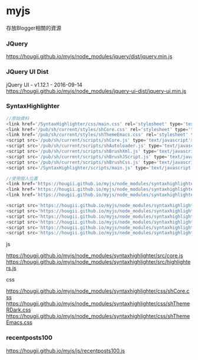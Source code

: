 # myjs
存放Blogger相關的資源

### JQuery
https://hougii.github.io/myjs/node_modules/jquery/dist/jquery.min.js

### JQuery UI Dist
jQuery UI - v1.12.1 - 2016-09-14
https://hougii.github.io/myjs/node_modules/jquery-ui-dist/jquery-ui.min.js

### SyntaxHighlighter
```js
//原始資料
<link href='/SyntaxHighlighter/css/main.css' rel='stylesheet' type='text/css'>
<link href='/pub/sh/current/styles/shCore.css' rel='stylesheet' type='text/css'>
<link href='/pub/sh/current/styles/shThemeEmacs.css' rel='stylesheet' type='text/css'>
<script src='/pub/sh/current/scripts/shCore.js' type='text/javascript'></script>
<script src='/pub/sh/current/scripts/shAutoloader.js' type='text/javascript'></script>
<script src='/pub/sh/current/scripts/shBrushXml.js' type='text/javascript'></script>
<script src='/pub/sh/current/scripts/shBrushJScript.js' type='text/javascript'></script>
<script src='/pub/sh/current/scripts/shBrushCss.js' type='text/javascript'></script>
<script src='/SyntaxHighlighter/scripts/main.js' type='text/javascript'></script>
```
```js
//使用個人位置
<link href='https://hougii.github.io/myjs/node_modules/syntaxhighlighter/css/main.css' rel='stylesheet' type='text/css'/>
<link href='https://hougii.github.io/myjs/node_modules/syntaxhighlighter/css/shCore.css' rel='stylesheet' type='text/css'/>
<link href='https://hougii.github.io/myjs/node_modules/syntaxhighlighter/css/shThemeEmacs.css' rel='stylesheet' type='text/css'/>

<script src='https://hougii.github.io/myjs/node_modules/syntaxhighlighter/js/shCore.js' type='text/javascript'></script>
<script src='https://hougii.github.io/myjs/node_modules/syntaxhighlighter/js/shAutoloader.js' type='text/javascript'></script>
<script src='https://hougii.github.io/myjs/node_modules/syntaxhighlighter/js/shBrushXml.js' type='text/javascript'></script>
<script src='https://hougii.github.io/myjs/node_modules/syntaxhighlighter/js/shBrushJScript.js' type='text/javascript'></script>
<script src='https://hougii.github.io/myjs/node_modules/syntaxhighlighter/js/shBrushCss.js' type='text/javascript'></script>
<script src='https://hougii.github.io/myjs/node_modules/syntaxhighlighter/js/main.js' type='text/javascript'></script>
```
js

https://hougii.github.io/myjs/node_modules/syntaxhighlighter/src/core.js
https://hougii.github.io/myjs/node_modules/syntaxhighlighter/src/highlighters.js

css

https://hougii.github.io/myjs/node_modules/syntaxhighlighter/css/shCore.css
https://hougii.github.io/myjs/node_modules/syntaxhighlighter/css/shThemeRDark.css
https://hougii.github.io/myjs/node_modules/syntaxhighlighter/css/shThemeEmacs.css

### recentposts100
https://hougii.github.io/myjs/js/recentposts100.js